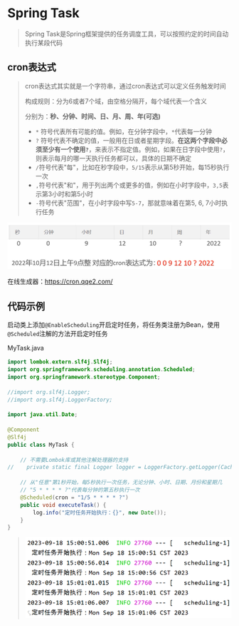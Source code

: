 # Spring Task

> Spring Task是Spring框架提供的任务调度工具，可以按照约定的时间自动执行某段代码

## cron表达式

> cron表达式其实就是一个字符串，通过cron表达式可以定义任务触发时间
>
> 构成规则：分为6或者7个域，由空格分隔开，每个域代表一个含义
>
> 分别为：**秒、分钟、时间、日、月、周、年(可选)**
>
> - `*` 符号代表所有可能的值。例如，在分钟字段中，`*`代表每一分钟
> - `?` 符号代表不确定的值，一般用在日或者星期字段。**在这两个字段中必须至少有一个使用`?`**，来表示不指定值。例如，如果在日字段中使用`?`，则表示每月的哪一天执行任务都可以，具体的日期不确定
> - `/`符号代表"每"，比如在秒字段中，`5/15`表示从第5秒开始，每15秒执行一次
> - `,`符号代表"和"，用于列出两个或更多的值，例如在小时字段中，`3,5`表示第3小时和第5小时
> - `-`符号代表"范围"，在小时字段中写`5-7`，那就意味着在第5, 6, 7小时执行任务

<img src="img/15.Spring Task/image-20230917194623450.png" alt="image-20230917194623450" style="zoom: 67%;" />

在线生成器：https://cron.qqe2.com/

## 代码示例

启动类上添加`@EnableScheduling`开启定时任务，将任务类注册为Bean，使用`@Scheduled`注解的方法开启定时任务

MyTask.java

```java
import lombok.extern.slf4j.Slf4j;
import org.springframework.scheduling.annotation.Scheduled;
import org.springframework.stereotype.Component;

//import org.slf4j.Logger;
//import org.slf4j.LoggerFactory;

import java.util.Date;

@Component
@Slf4j
public class MyTask {

    // 不需要Lombok库或其他注解处理器的支持
//    private static final Logger logger = LoggerFactory.getLogger(CacheMapConfig.class);

    // 从"任意"第1秒开始，每5秒执行一次任务，无论分钟、小时、日期、月份和星期几
    // "5 * * * * ?"代表每分钟的第五秒执行一次
    @Scheduled(cron = "1/5 * * * * ?")
    public void executeTask() {
        log.info("定时任务开始执行：{}", new Date());
    }
}
```

> <img src="img/15.Spring Task/image-20230918150202411.png" alt="image-20230918150202411" style="zoom:67%;" />
